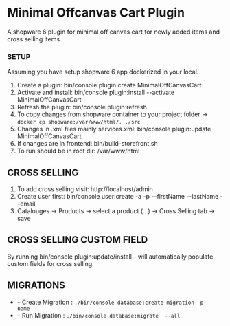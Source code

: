 <h1>Minimal Offcanvas Cart Plugin</h1>

<p>A shopware 6 plugin for minimal off canvas cart for newly added items and cross selling items.</p>

<h3>SETUP</h3>

<p>Assuming you have setup shopware 6 app dockerized in your local.</p>

<ol>
  <li>Create a plugin: bin/console plugin:create MinimalOffCanvasCart</li>
  <li>Activate and install: bin/console plugin:install --activate MinimalOffCanvasCart</li>
  <li>Refresh the plugin: bin/console plugin:refresh</li>
  <li>To copy changes from shopware container to your project folder -> <code>docker cp shopware:/var/www/html/. ./src</code></li>
  <li>Changes in .xml files mainly services.xml: bin/console plugin:update MinimalOffCanvasCart</li>
  <li>If changes are in frontend: bin/build-storefront.sh</li>
  <li>To run should be in root dir: /var/www/html </li>
</ol>

<h2>CROSS SELLING</h2>

<ol>
  <li>To add cross selling visit: http://localhost/admin</li>
  <li>Create user first: bin/console user:create -a -p <password> --firstName <firstname> --lastName <lastname> --email <email> <username></li>
  <li>Catalouges -> Products -> select a product (...) -> Cross Selling tab -> save</li>
</ol>

<h2>CROSS SELLING CUSTOM FIELD</h2>

<p>By running bin/console plugin:update/install - will automatically populate custom fields for cross selling.</p>

<h2>MIGRATIONS</h2>
<ul>
  <li>- Create Migration : <code>./bin/console database:create-migration -p <PluginName> --name <MigrationName></code></li>
  <li>- Run Migration : <code>./bin/console database:migrate <PluginName> --all</code></li>
</ul>







